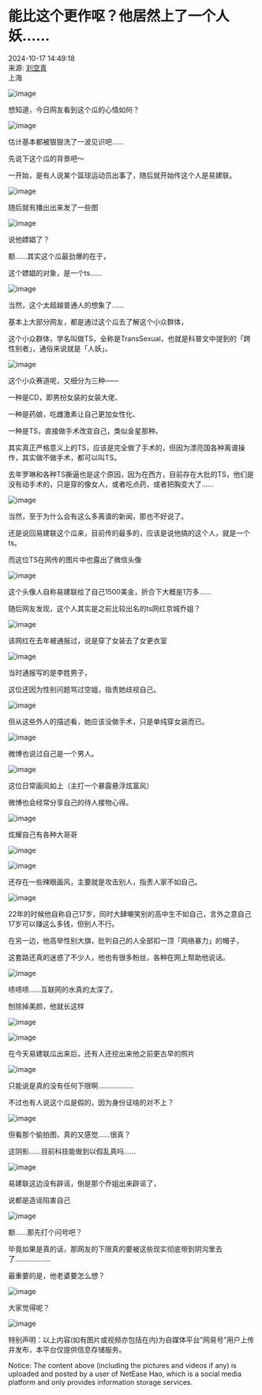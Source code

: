 # 能比这个更作呕？他居然上了一个人妖……

2024-10-17 14:49:18  
来源: [刘空青](https://www.163.com/dy/media/T1525661858289.html)  
上海  

![image](https://static.ws.126.net/163/f2e/dy_media/dy_media/static/images/ipLocation.f6d00eb.svg)

想知道，今日网友看到这个瓜的心情如何？

![image](https://nimg.ws.126.net/?url=http%3A%2F%2Fdingyue.ws.126.net%2F2024%2F1017%2F35d37720j00slhmx50001d200hs0028g00hs0028.jpg&thumbnail=660x2147483647&quality=80&type=jpg)

估计基本都被狠狠洗了一波见识吧……

先说下这个瓜的背景吧～

一开始，是有人说某个篮球运动员出事了，随后就开始传这个人是易建联。

![image](https://nimg.ws.126.net/?url=http%3A%2F%2Fdingyue.ws.126.net%2F2024%2F1017%2Fb7c37052j00slhmx700cfd200u000h4g00u000h4.jpg&thumbnail=660x2147483647&quality=80&type=jpg)

随后就有播出出来发了一些图

![image](https://nimg.ws.126.net/?url=http%3A%2F%2Fdingyue.ws.126.net%2F2024%2F1017%2F68938b34j00slhmx7001pd200hs00isg00hs00is.jpg&thumbnail=660x2147483647&quality=80&type=jpg)

说他嫖娼了？

额……其实这个瓜最劲爆的在于，

这个嫖娼的对象，是一个ts……

![image](https://nimg.ws.126.net/?url=http%3A%2F%2Fdingyue.ws.126.net%2F2024%2F1017%2Fc57b0496p00slhmx7000id200f8002qg00f8002q.png&thumbnail=660x2147483647&quality=80&type=jpg)

当然，这个太超越普通人的想象了……

基本上大部分网友，都是通过这个瓜去了解这个小众群体，

这个小众群体，学名叫做TS，全称是TransSexual，也就是科普文中提到的「跨性别者」，通俗来说就是「人妖」。

![image](https://nimg.ws.126.net/?url=http%3A%2F%2Fdingyue.ws.126.net%2F2024%2F1017%2Faab7b5d3j00slhmx9004xd200u0008ug00u0008u.jpg&thumbnail=660x2147483647&quality=80&type=jpg)

这个小众赛道呢，又细分为三种——

一种是CD，即男扮女装的女装大佬、

一种是药娘，吃雌激素让自己更加女性化、

一种是TS，直接做手术改变自己，类似金星那种。

其实真正严格意义上的TS，应该是完全做了手术的，但因为漂亮国各种离谱操作，其实做不做手术，都可以叫TS。

去年罗琳和各种TS撕逼也是这个原因，因为在西方，目前存在大批的TS，他们是没有动手术的，只是穿的像女人，或者吃点药，或者把胸变大了……

![image](https://nimg.ws.126.net/?url=http%3A%2F%2Fdingyue.ws.126.net%2F2024%2F1017%2Ffe6ac95dj00slhmxa007yd200u000rhg00u000rh.jpg&thumbnail=660x2147483647&quality=80&type=jpg)

当然，至于为什么会有这么多离谱的新闻，那也不好说了。

还是说回易建联这个瓜来，目前传的最多的，应该是说他搞的这个人，就是一个ts。

而这位TS在网传的图片中也露出了微信头像

![image](https://nimg.ws.126.net/?url=http%3A%2F%2Fdingyue.ws.126.net%2F2024%2F1017%2F4b88c268j00slhmxb003sd200bq00fwg00bq00fw.jpg&thumbnail=660x2147483647&quality=80&type=jpg)

这个头像人自称易建联给了自己1500美金，折合下大概是1万多……

随后网友发现，这个人其实是之前比较出名的ts网红京城乔姐？

![image](https://nimg.ws.126.net/?url=http%3A%2F%2Fdingyue.ws.126.net%2F2024%2F1017%2F9205e249j00slhmxd00gbd200r200vqg00r200vq.jpg&thumbnail=660x2147483647&quality=80&type=jpg)

该网红在去年被通报过，说是穿了女装去了女更衣室

![image](https://nimg.ws.126.net/?url=http%3A%2F%2Fdingyue.ws.126.net%2F2024%2F1017%2F5c8bc76bj00slhmxe00k1d200u000ghg00u000gh.jpg&thumbnail=660x2147483647&quality=80&type=jpg)

当时通报写的是李姓男子，

这位还因为性别问题骂过空姐，指责她歧视自己。

![image](https://nimg.ws.126.net/?url=http%3A%2F%2Fdingyue.ws.126.net%2F2024%2F1017%2Faa564f42j00slhmxg00rjd200rc00sug00rc00su.jpg&thumbnail=660x2147483647&quality=80&type=jpg)

但从这些外人的描述看，她应该没做手术，只是单纯穿女装而已。

![image](https://nimg.ws.126.net/?url=http%3A%2F%2Fdingyue.ws.126.net%2F2024%2F1017%2F7c380d14j00slhmxj01b8d200ru00vig00ru00vi.jpg&thumbnail=660x2147483647&quality=80&type=jpg)

微博也说过自己是一个男人。

![image](https://nimg.ws.126.net/?url=http%3A%2F%2Fdingyue.ws.126.net%2F2024%2F1017%2F8bdafc92j00slhmxk00e3d200t600c2g00t600c2.jpg&thumbnail=660x2147483647&quality=80&type=jpg)

这位日常画风如上（主打一个暴露悬浮炫富风）

微博也会经常分享自己的待人接物心得。

![image](https://nimg.ws.126.net/?url=http%3A%2F%2Fdingyue.ws.126.net%2F2024%2F1017%2F2ba13f46j00slhmxm00ujd200tc00sgg00tc00sg.jpg&thumbnail=660x2147483647&quality=80&type=jpg)

炫耀自己有各种大哥哥

![image](https://nimg.ws.126.net/?url=http%3A%2F%2Fdingyue.ws.126.net%2F2024%2F1017%2F08fa56e2j00slhmxo00dad200pi00o6g00pi00o6.jpg&thumbnail=660x2147483647&quality=80&type=jpg)

![image](https://nimg.ws.126.net/?url=http%3A%2F%2Fdingyue.ws.126.net%2F2024%2F1017%2F79020dc8j00slhmxp00gsd200r400oqg00r400oq.jpg&thumbnail=660x2147483647&quality=80&type=jpg)

还存在一些辣眼画风，主要就是攻击别人，指责人家不如自己。

![image](https://nimg.ws.126.net/?url=http%3A%2F%2Fdingyue.ws.126.net%2F2024%2F1017%2F841d82a4j00slhmxq008yd200tw00a4g00tw00a4.jpg&thumbnail=660x2147483647&quality=80&type=jpg)

22年的时候他自称自己17岁，同时大肆嘲笑别的高中生不如自己，言外之意自己17岁可以赚这么多钱，但别人不行。

在另一边，他高举性别大旗，批判自己的人全部扣一顶「网络暴力」的帽子，

这套路还真的迷惑了不少人，他也有很多粉丝，各种在网上帮助他说话。

![image](https://nimg.ws.126.net/?url=http%3A%2F%2Fdingyue.ws.126.net%2F2024%2F1017%2F4d721cb1j00slhmxr003bd200u000iqg00u000iq.jpg&thumbnail=660x2147483647&quality=80&type=jpg)

啧啧啧……互联网的水真的太深了。

刨除掉美颜，他就长这样

![image](https://nimg.ws.126.net/?url=http%3A%2F%2Fdingyue.ws.126.net%2F2024%2F1017%2Fd52eff9aj00slhmxt00qed200ri00ueg00ri00ue.jpg&thumbnail=660x2147483647&quality=80&type=jpg)

![image](https://nimg.ws.126.net/?url=http%3A%2F%2Fdingyue.ws.126.net%2F2024%2F1017%2Fd5321facj00slhmxv00oed200ow00rwg00ow00rw.jpg&thumbnail=660x2147483647&quality=80&type=jpg)

在今天易建联瓜出来后，还有人还挖出来他之前更古早的照片

![image](https://nimg.ws.126.net/?url=http%3A%2F%2Fdingyue.ws.126.net%2F2024%2F1017%2F47d4de5cj00slhmxw00f5d200r600ikg00r600ik.jpg&thumbnail=660x2147483647&quality=80&type=jpg)

只能说是真的没有任何下限啊………………

不过也有人说这个瓜是假的，因为身份证啥的对不上？

![image](https://nimg.ws.126.net/?url=http%3A%2F%2Fdingyue.ws.126.net%2F2024%2F1017%2Fad98461bj00slhmxx0035d200u000a5g00u000a5.jpg&thumbnail=660x2147483647&quality=80&type=jpg)

但看那个偷拍图，真的又感觉……很真？

这阴影……目前科技能做到以假乱真吗……

![image](https://nimg.ws.126.net/?url=http%3A%2F%2Fdingyue.ws.126.net%2F2024%2F1017%2Fdc9615a4j00slhmxz00ktd200qy00pyg00qy00py.jpg&thumbnail=660x2147483647&quality=80&type=jpg)

易建联这边没有辟谣，倒是那个乔姐出来辟谣了，

说都是造谣陷害自己

![image](https://nimg.ws.126.net/?url=http%3A%2F%2Fdingyue.ws.126.net%2F2024%2F1017%2F29814659j00slhmy100bhd200r200oog00r200oo.jpg&thumbnail=660x2147483647&quality=80&type=jpg)

额……那先打个问号吧？

毕竟如果是真的话，那网友的下限真的要被这些现实彻底带到阴沟里去了………………

最重要的是，他老婆要怎么想？

![image](https://nimg.ws.126.net/?url=http%3A%2F%2Fdingyue.ws.126.net%2F2024%2F1017%2Fbb4a9f73j00slhmy400ned200r800hwg00r800hw.jpg&thumbnail=660x2147483647&quality=80&type=jpg)

大家觉得呢？

![image](https://nimg.ws.126.net/?url=http%3A%2F%2Fdingyue.ws.126.net%2F2024%2F1017%2Fa90301e9j00slhmy4003rd200te0062g00te0062.jpg&thumbnail=660x2147483647&quality=80&type=jpg)

特别声明：以上内容(如有图片或视频亦包括在内)为自媒体平台“网易号”用户上传并发布，本平台仅提供信息存储服务。  

Notice: The content above (including the pictures and videos if any) is uploaded and posted by a user of NetEase Hao, which is a social media platform and only provides information storage services.
